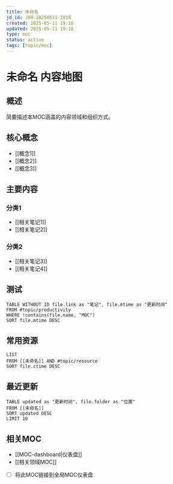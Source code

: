 ```yaml
---
title: 未命名
jd_id: J00-20250511-1918
created: 2025-05-11 19:18
updated: 2025-05-11 19:18
type: moc
status: active
tags: [topic/moc]
---
```


# 未命名 内容地图

## 概述

简要描述本MOC涵盖的内容领域和组织方式。

## 核心概念

- [[概念1]]
- [[概念2]]
- [[概念3]]

## 主要内容

### 分类1

- [[相关笔记1]]
- [[相关笔记2]]

### 分类2

- [[相关笔记3]]
- [[相关笔记4]]

## 测试

```dataview
TABLE WITHOUT ID file.link as "笔记", file.mtime as "更新时间"
FROM #topic/productivity 
WHERE !contains(file.name, "MOC")
SORT file.mtime DESC
```



## 常用资源

```dataview
LIST
FROM [[未命名]] AND #topic/resource
SORT file.ctime DESC
```

## 最近更新

```dataview
TABLE updated as "更新时间", file.folder as "位置"
FROM [[未命名]]
SORT updated DESC
LIMIT 10
```

## 相关MOC

- [[MOC-dashboard|仪表盘]]
- [[相关领域MOC]]
- [ ] 将此MOC链接到全局MOC仪表盘

 